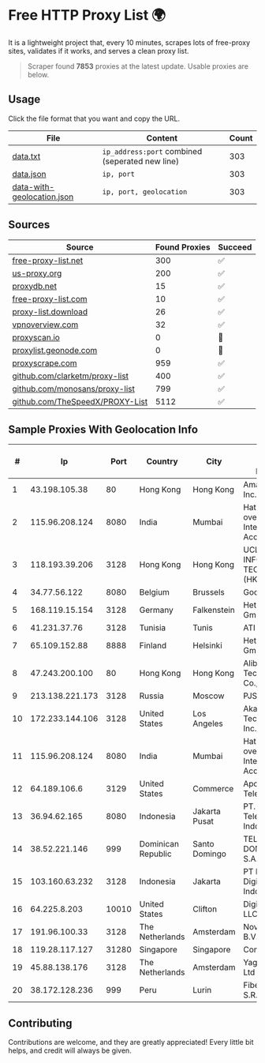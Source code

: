 
# Free HTTP Proxy List 🌍

It is a lightweight project that, every 10 minutes, scrapes lots of free-proxy sites, validates if it works, and serves a clean proxy list.


> Scraper found **7853** proxies at the latest update. Usable proxies are below.

## Usage

Click the file format that you want and copy the URL.


|File|Content|Count|
|----|-------|-----|
|[data.txt](https://raw.githubusercontent.com/themiralay/Proxy-List-World/master/data.txt)|`ip_address:port` combined (seperated new line)|303|
|[data.json](https://raw.githubusercontent.com/themiralay/Proxy-List-World/master/data.json)|`ip, port`|303|
|[data-with-geolocation.json](https://raw.githubusercontent.com/themiralay/Proxy-List-World/master/data-with-geolocation.json)|`ip, port, geolocation`|303|

## Sources

|Source|Found Proxies|Succeed|
|------|-------------|-------|
|[free-proxy-list.net](https://free-proxy-list.net)|300|✅|
|[us-proxy.org](https://www.us-proxy.org)|200|✅|
|[proxydb.net](http://proxydb.net)|15|✅|
|[free-proxy-list.com](https://free-proxy-list.com/?page=&port=&type%5B%5D=http&type%5B%5D=https&up_time=0&search=Search)|10|✅|
|[proxy-list.download](https://www.proxy-list.download/HTTP)|26|✅|
|[vpnoverview.com](https://vpnoverview.com/privacy/anonymous-browsing/free-proxy-servers)|32|✅|
|[proxyscan.io](https://www.proxyscan.io)|0|🚫|
|[proxylist.geonode.com](https://proxylist.geonode.com/api/proxy-list?limit=300&page=1&sort_by=lastChecked&sort_type=desc&protocols=http,https)|0|🚫|
|[proxyscrape.com](https://api.proxyscrape.com/v2/?request=displayproxies&protocol=http&timeout=10000&country=all&ssl=all&anonymity=all)|959|✅|
|[github.com/clarketm/proxy-list](https://raw.githubusercontent.com/clarketm/proxy-list/master/proxy-list-raw.txt)|400|✅|
|[github.com/monosans/proxy-list](https://raw.githubusercontent.com/monosans/proxy-list/main/proxies/http.txt)|799|✅|
|[github.com/TheSpeedX/PROXY-List](https://raw.githubusercontent.com/TheSpeedX/PROXY-List/master/http.txt)|5112|✅|


## Sample Proxies With Geolocation Info

|#|Ip|Port|Country|City|Internet Service Provider|
|-|--|----|-------|----|-------------------------|
|1|43.198.105.38|80|Hong Kong|Hong Kong|Amazon.com, Inc.|
|2|115.96.208.124|8080|India|Mumbai|Hathway IP over Cable Internet Access|
|3|118.193.39.206|3128|Hong Kong|Hong Kong|UCLOUD INFORMATION TECHNOLOGY (HK) LIMITED|
|4|34.77.56.122|8080|Belgium|Brussels|Google LLC|
|5|168.119.15.154|3128|Germany|Falkenstein|Hetzner Online GmbH|
|6|41.231.37.76|3128|Tunisia|Tunis|ATI - ISP|
|7|65.109.152.88|8888|Finland|Helsinki|Hetzner Online GmbH|
|8|47.243.200.100|80|Hong Kong|Hong Kong|Alibaba (US) Technology Co., Ltd.|
|9|213.138.221.173|3128|Russia|Moscow|PJSC MegaFon|
|10|172.233.144.106|3128|United States|Los Angeles|Akamai Technologies, Inc.|
|11|115.96.208.124|8080|India|Mumbai|Hathway IP over Cable Internet Access|
|12|64.189.106.6|3129|United States|Commerce|Apogee Telecom Inc.|
|13|36.94.62.165|8080|Indonesia|Jakarta Pusat|PT. Telekomunikasi Indonesia|
|14|38.52.221.146|999|Dominican Republic|Santo Domingo|TELECABLE DOMINICANO, S.A.|
|15|103.160.63.232|3128|Indonesia|Jakarta|PT Herza Digital Indonesia|
|16|64.225.8.203|10010|United States|Clifton|DigitalOcean, LLC|
|17|191.96.100.33|3128|The Netherlands|Amsterdam|NovoServe B.V.|
|18|119.28.117.127|31280|Singapore|Singapore|ComsenzNet|
|19|45.88.138.176|3128|The Netherlands|Amsterdam|Yaglom Labs Ltd|
|20|38.172.128.236|999|Peru|Lurin|Fiber Digital S.R.L|



## Contributing

Contributions are welcome, and they are greatly appreciated! Every
little bit helps, and credit will always be given.

